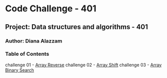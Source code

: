 # Code Challenge - 401

## Project: Data structures and algorithms - 401 

### Author: Diana Alazzam


### Table of Contents

challenge 01 - [Array Reverse](challenges/arrayReverse/array-shift.js)
challenge 02 - [Array Shift](challenges/arrayShift/array-shift.js)
challenge 03 - [Array Binary Search](challenges/arrayBinarySearch/array-binary-search.js)